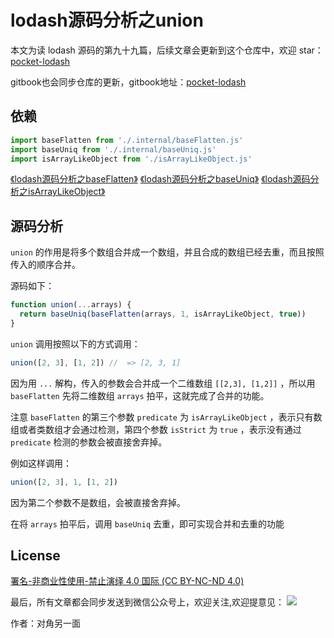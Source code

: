 # lodash源码分析之union

本文为读 lodash 源码的第九十九篇，后续文章会更新到这个仓库中，欢迎 star：[pocket-lodash](https://github.com/yeyuqiudeng/pocket-lodash)

gitbook也会同步仓库的更新，gitbook地址：[pocket-lodash](https://www.gitbook.com/book/yeyuqiudeng/pocket-lodash/details)

## 依赖

```javascript
import baseFlatten from './.internal/baseFlatten.js'
import baseUniq from './.internal/baseUniq.js'
import isArrayLikeObject from './isArrayLikeObject.js'
```

[《lodash源码分析之baseFlatten》](internal/baseFlatten.md)
[《lodash源码分析之baseUniq》](internal/baseUniq.md)
[《lodash源码分析之isArrayLikeObject》](isArrayLikeObject.md)

## 源码分析

`union` 的作用是将多个数组合并成一个数组，并且合成的数组已经去重，而且按照传入的顺序合并。

源码如下：

```javascript
function union(...arrays) {
  return baseUniq(baseFlatten(arrays, 1, isArrayLikeObject, true))
}
```

`union` 调用按照以下的方式调用：

```javascript
union([2, 3], [1, 2]) //  => [2, 3, 1]
```

因为用 `...` 解构，传入的参数会合并成一个二维数组 `[[2,3], [1,2]]` ，所以用 `baseFlatten` 先将二维数组 `arrays` 拍平，这就完成了合并的功能。

注意 `baseFlatten` 的第三个参数 `predicate` 为 `isArrayLikeObject` ，表示只有数组或者类数组才会通过检测，第四个参数 `isStrict` 为 `true` ，表示没有通过 `predicate` 检测的参数会被直接舍弃掉。

例如这样调用：

```javascript
union([2, 3], 1, [1, 2])
```

因为第二个参数不是数组，会被直接舍弃掉。

在将 `arrays` 拍平后，调用 `baseUniq` 去重，即可实现合并和去重的功能

## License

[署名-非商业性使用-禁止演绎 4.0 国际 (CC BY-NC-ND 4.0)](http://creativecommons.org/licenses/by-nc-nd/4.0/)

最后，所有文章都会同步发送到微信公众号上，欢迎关注,欢迎提意见：  ![](https://raw.githubusercontent.com/yeyuqiudeng/resource/master/images/qrcode_front-end-article.jpg) 

作者：对角另一面 